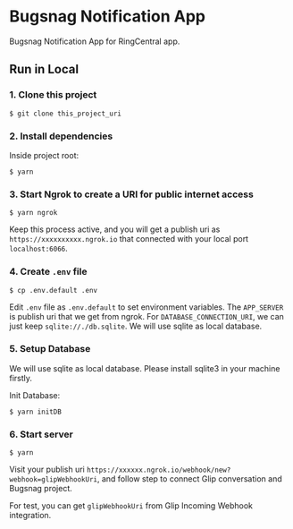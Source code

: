 # Bugsnag Notification App

Bugsnag Notification App for RingCentral app.

## Run in Local

### 1. Clone this project

```
$ git clone this_project_uri
```

### 2. Install dependencies

Inside project root:

```
$ yarn
```

### 3. Start Ngrok to create a URI for public internet access

```
$ yarn ngrok
```

Keep this process active, and you will get a publish uri as `https://xxxxxxxxxx.ngrok.io` that connected with your local port `localhost:6066`.

### 4. Create `.env` file

```
$ cp .env.default .env
```

Edit `.env` file as `.env.default` to set environment variables.
The `APP_SERVER` is publish uri that we get from ngrok.
For `DATABASE_CONNECTION_URI`, we can just keep `sqlite://./db.sqlite`. We will use sqlite as local database.

### 5. Setup Database

We will use sqlite as local database. Please install sqlite3 in your machine firstly.

Init Database:

```
$ yarn initDB
```

### 6. Start server

```
$ yarn 
```

Visit your publish uri `https://xxxxxx.ngrok.io/webhook/new?webhook=glipWebhookUri`, and follow step to connect Glip conversation and Bugsnag project.

For test, you can get `glipWebhookUri` from Glip Incoming Webhook integration.
